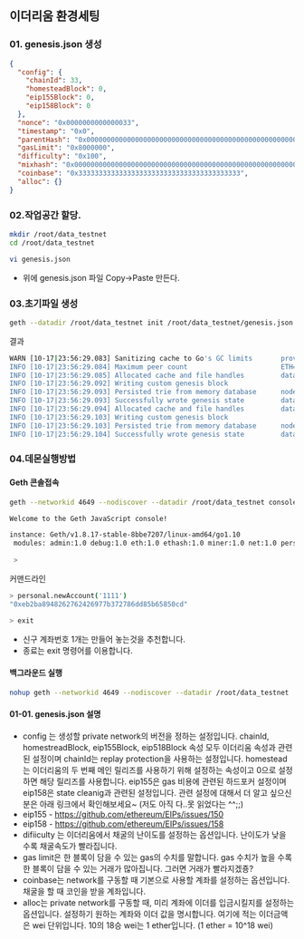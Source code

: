 ## 이더리움 환경세팅

### 01. genesis.json 생성
```json
{
  "config": {
    "chainId": 33,
    "homesteadBlock": 0,
    "eip155Block": 0,
    "eip158Block": 0
  },
  "nonce": "0x0000000000000033",
  "timestamp": "0x0",
  "parentHash": "0x0000000000000000000000000000000000000000000000000000000000000000",
  "gasLimit": "0x8000000",
  "difficulty": "0x100",
  "mixhash": "0x0000000000000000000000000000000000000000000000000000000000000000",
  "coinbase": "0x3333333333333333333333333333333333333333",
  "alloc": {}
}
```

### 02.작업공간 할당.
```bash
mkdir /root/data_testnet
cd /root/data_testnet

vi genesis.json
```
* 위에 genesis.json 파일 Copy->Paste 만든다. 

### 03.초기파일 생성
```bash
geth --datadir /root/data_testnet init /root/data_testnet/genesis.json
```
결과
```bash
WARN [10-17|23:56:29.083] Sanitizing cache to Go's GC limits       provided=1024 updated=663
INFO [10-17|23:56:29.084] Maximum peer count                       ETH=25 LES=0 total=25
INFO [10-17|23:56:29.085] Allocated cache and file handles         database=/root/data_testnet/geth/chaindata cache=16 handles=16
INFO [10-17|23:56:29.092] Writing custom genesis block 
INFO [10-17|23:56:29.093] Persisted trie from memory database      nodes=0 size=0.00B time=3.875µs gcnodes=0 gcsize=0.00B gctime=0s livenodes=1 livesize=0.00B
INFO [10-17|23:56:29.093] Successfully wrote genesis state         database=chaindata                         hash=5704d0…9bc5b0
INFO [10-17|23:56:29.094] Allocated cache and file handles         database=/root/data_testnet/geth/lightchaindata cache=16 handles=16
INFO [10-17|23:56:29.103] Writing custom genesis block 
INFO [10-17|23:56:29.103] Persisted trie from memory database      nodes=0 size=0.00B time=2.3µs   gcnodes=0 gcsize=0.00B gctime=0s livenodes=1 livesize=0.00B
INFO [10-17|23:56:29.104] Successfully wrote genesis state         database=lightchaindata                         hash=5704d0…9bc5b0```
```

### 04.데몬실행방법

#### Geth 콘솔접속
```bash
geth --networkid 4649 --nodiscover --datadir /root/data_testnet console 2>> /root/data_testnet/geth.log
```


```bash
Welcome to the Geth JavaScript console!

instance: Geth/v1.8.17-stable-8bbe7207/linux-amd64/go1.10
 modules: admin:1.0 debug:1.0 eth:1.0 ethash:1.0 miner:1.0 net:1.0 personal:1.0 rpc:1.0 txpool:1.0 web3:1.0
 
 >
```
커맨드라인
```bash
> personal.newAccount('1111')
"0xeb2ba8948262762426977b372786dd85b65850cd"

> exit
```
* 신구 계좌번호 1개는 만들어 놓는것을 추천합니다.
* 종료는 exit 명령어를 이용합니다.

#### 백그라운드 실행
```bash
nohup geth --networkid 4649 --nodiscover --datadir /root/data_testnet  --mine --minerthreads 1 --rpc 2>> /root/data_testnet/geth.log &
```

#### 01-01. genesis.json 설명
* config 는 생성할 private network의 버전을 정하는 설정입니다. chainId, homestreadBlock, eip155Block, eip518Block 속성 모두 이더리움 속성과 관련된 설정이며 chainId는 replay protection을 사용하는 설정입니다. homestead는 이더리움의 두 번째 메인 릴리즈를 사용하기 위해 설정하는 속성이고 0으로 설정하면 해당 릴리즈를 사용합니다. eip155은 gas 비용에 관련된 하드포커 설정이며 eip158은 state cleanig과 관련된 설정입니다. 관련 설정에 대해서 더 알고 싶으신 분은 아래 링크에서 확인해보세요~ (저도 아직 다..못 읽었다는 ^^;;)
* eip155 - https://github.com/ethereum/EIPs/issues/150
* eip158 - https://github.com/ethereum/EIPs/issues/158
* difiiculty 는 이더리움에서 채굴의 난이도를 설정하는 옵션입니다. 난이도가 낮을 수록 채굴속도가 빨라집니다.
* gas limit은 한 블록이 담을 수 있는 gas의 수치를 말합니다. gas 수치가 높을 수록 한 블록이 담을 수 있는 거래가 많아집니다. 그러면 거래가 빨라지겠죵?
* coinbase는 network를 구동할 때 기본으로 사용할 계좌를 설정하는 옵션입니다. 채굴을 할 때 코인을 받을 계좌입니다.
* alloc는 private network를 구동할 때, 미리 계좌에 이더를 입금시킬지를 설정하는 옵션입니다. 설정하기 원하는 계좌와 이더 값을 명시합니다. 여기에 적는 이더금액은 wei 단위입니다. 10의 18승 wei는 1 ether입니다. (1 ether = 10^18 wei)



